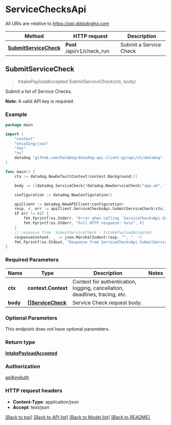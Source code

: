 # ServiceChecksApi

All URIs are relative to *https://api.datadoghq.com*

Method | HTTP request | Description
------ | ------------ | ------------
[**SubmitServiceCheck**](ServiceChecksApi.md#SubmitServiceCheck) | **Post** /api/v1/check_run | Submit a Service Check



## SubmitServiceCheck

> IntakePayloadAccepted SubmitServiceCheck(ctx, body)

Submit a list of Service Checks.

**Note**: A valid API key is required.

### Example

```go
package main

import (
    "context"
    "encoding/json"
    "fmt"
    "os"
    datadog "github.com/DataDog/datadog-api-client-go/api/v1/datadog"
)

func main() {
    ctx := datadog.NewDefaultContext(context.Background())

    body := []datadog.ServiceCheck{*datadog.NewServiceCheck("app.ok", "app.host1", datadog.ServiceCheckStatus(0), []string{"Tags_example"})} // []ServiceCheck | Service Check request body.

    configuration := datadog.NewConfiguration()

    apiClient := datadog.NewAPIClient(configuration)
    resp, r, err := apiClient.ServiceChecksApi.SubmitServiceCheck(ctx, body)
    if err != nil {
        fmt.Fprintf(os.Stderr, "Error when calling `ServiceChecksApi.SubmitServiceCheck`: %v\n", err)
        fmt.Fprintf(os.Stderr, "Full HTTP response: %v\n", r)
    }
    // response from `SubmitServiceCheck`: IntakePayloadAccepted
    responseContent, _ := json.MarshalIndent(resp, "", "  ")
    fmt.Fprintf(os.Stdout, "Response from ServiceChecksApi.SubmitServiceCheck:\n%s\n", responseContent)
}
```

### Required Parameters


Name | Type | Description  | Notes
---- | ---- | ------------ | ------
**ctx** | **context.Context** | Context for authentication, logging, cancellation, deadlines, tracing, etc. |
**body** | [**[]ServiceCheck**](ServiceCheck.md) | Service Check request body. | 


### Optional Parameters

This endpoint does not have optional parameters.


### Return type

[**IntakePayloadAccepted**](IntakePayloadAccepted.md)

### Authorization

[apiKeyAuth](../README.md#apiKeyAuth)

### HTTP request headers

- **Content-Type**: application/json
- **Accept**: text/json

[[Back to top]](#) [[Back to API list]](../README.md#documentation-for-api-endpoints)
[[Back to Model list]](../README.md#documentation-for-models)
[[Back to README]](../README.md)

